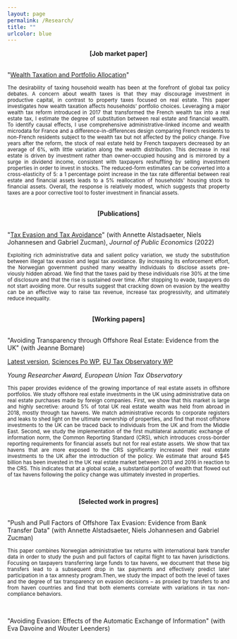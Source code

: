 ```yaml
---
layout: page
permalink: /Research/
title: ""
urlcolor: blue
---
```


<div align="center">
 <b>[Job market paper]</b>
</div>
&nbsp;  

"[Wealth Taxation and Portfolio Allocation](https://www.dropbox.com/scl/fi/okxszehwtq2g1c9nhb8n2/JMP_LeGuernHerry.pdf?rlkey=5spuz7vbgv7g3s72kf3bwazfu&dl=0)"

<p align="justify">
 <sub> The desirability of taxing household wealth has been at the forefront of global tax policy debates. A concern about wealth taxes is that they may discourage investment in productive capital, in contrast to property taxes focused on real estate. This paper investigates how wealth taxation affects households' portfolio choices. Leveraging a major wealth tax reform introduced in 2017 that transformed the French wealth tax into a real estate tax, I estimate the degree of substitution between real estate and financial wealth. To identify causal effects, I use comprehensive administrative-linked income and wealth microdata for France and a difference-in-differences design comparing French residents to non-French residents subject to the wealth tax but not affected by the policy change. Five years after the reform, the stock of real estate held by French taxpayers decreased by an average of 6%, with little variation along the wealth distribution. This decrease in real estate is driven by investment rather than owner-occupied housing and is mirrored by a surge in dividend income, consistent with taxpayers reshuffling by selling investment properties in order to invest in stocks. The reduced-form estimates can be converted into a cross-elasticity of 5: a 1 percentage point increase in the tax rate differential between real estate and financial assets leads to a 5% reallocation of households' housing stock to financial assets. Overall, the response is relatively modest, which suggests that property taxes are a poor corrective tool to foster investment in financial assets.  </sub>
</p>
&nbsp; 


<div align="center">
 <b>[Publications]</b>
</div>
&nbsp;  

 
"[Tax Evasion and Tax Avoidance](https://www.dropbox.com/s/4n7bnmqfckj1onj/AJLZ_JPubE.pdf?dl=0)" (with Annette Alstadsaeter, Niels Johannesen and Gabriel Zucman), *Journal of Public Economics* (2022)
 <p align="justify">
<sub> Exploiting rich administrative data and salient policy variation, we study the substitution between illegal tax evasion and legal tax avoidance. By increasing its enforcement effort, the Norwegian government pushed many wealthy individuals to disclose assets pre-
viously hidden abroad. We find that the taxes paid by these individuals rise 30% at the time of disclosure and that the rise is sustained over time. After stopping to evade, taxpayers do not start avoiding more. Our results suggest that cracking down on evasion by the wealthy can be an effective way to raise tax revenue, increase tax progressivity, and ultimately reduce inequality. </sub>
</p>
&nbsp;   

 <div align="center">
 <b>[Working papers]</b>
</div>
&nbsp;  

"Avoiding Transparency through Offshore Real Estate: Evidence from the UK" (with Jeanne Bomare) 

[Latest version](https://drive.google.com/file/d/12mqEENe7IOgF9o2toIZjCCXepHYPv596/view?usp=sharing), [Sciences Po WP](https://www.dropbox.com/s/axvw1fgudoeyvwg/BLGH_June2022_SciencesPoWP.pdf?dl=0), [EU Tax Observatory WP](https://www.taxobservatory.eu//www-site/uploads/2022/06/BLGH_June2022.pdf) 

*Young Researcher Award, European Union Tax Observatory*

<p align="justify">
<sub> This paper provides evidence of the growing importance of real estate assets in offshore portfolios. We study offshore real estate investments in the UK using administrative data on real estate purchases made by foreign companies. First, we show that this market is large and highly secretive: around 5% of total UK real estate wealth was held from abroad in 2018, mostly through tax havens. We match administrative records to corporate registers and leaks to shed light on the ultimate ownership of properties, and find that most offshore investments to the UK can be traced back to individuals from the UK and from the Middle East. Second, we study the implementation of the first multilateral automatic exchange of information norm, the Common Reporting Standard (CRS), which introduces cross-border reporting requirements for financial assets but not for real estate assets. We show that tax havens that are more exposed to the CRS significantly increased their real estate investments to the UK after the introduction of the policy. We estimate that around $45 billion has been invested in the UK real estate market between 2013 and 2016 in reaction to the CRS. This indicates that at a global scale, a substantial portion of wealth that flowed out of tax havens following the policy change was ultimately invested in properties.   </sub>
</p>

&nbsp;  

 <div align="center">
 <b>[Selected work in progres]</b>
</div>
&nbsp; 

"Push and Pull Factors of Offshore Tax Evasion: Evidence from Bank Transfer Data" (with Annette Alstadsaeter, Niels Johannesen and Gabriel Zucman) 

<p align="justify">
<sub> This paper combines Norwegian administrative tax returns with international bank transfer data in order to study the push and pull factors of capital flight to tax haven jurisdictions. Focusing on taxpayers transferring large funds to tax havens, we document that these big transfers lead to a subsequent drop in tax payments and effectively predict later participation in a tax amnesty program.Then, we study the impact of both the level of taxes and the degree of tax transparency on evasion decisions – as proxied by transfers to and from haven countries and find that both elements correlate with variations in tax non-compliance behaviors.  </sub>
</p>

&nbsp; 

"Avoiding Evasion: Effects of the Automatic Exchange of Information" (with Eva Davoine and Wouter Leenders) 

<p align="justify">
<sub>  </sub>
</p>



